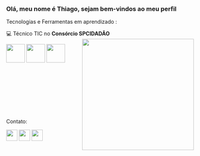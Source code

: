 



### Olá, meu nome é Thiago, sejam bem-vindos ao meu perfil


<p> Tecnologias e Ferramentas em aprendizado :<p>
💻 Técnico TIC no <strong>Consórcio SPCIDADÃO</strong>

<img src="https://github.com/user-attachments/assets/84e83d72-b6dd-429d-86f1-27927de86a60" width= "300px" align= "right"  >


 


<img src="https://cdn.jsdelivr.net/gh/devicons/devicon@latest/icons/git/git-original.svg" width="50px" height="50px" /> <img src="https://cdn.jsdelivr.net/gh/devicons/devicon@latest/icons/github/github-original.svg" width="50px" height="50px" /> 
<img src="https://cdn.jsdelivr.net/gh/devicons/devicon@latest/icons/javascript/javascript-original.svg" width="50px" height="50px" />

<br>
<br>
<br>
<br>
<br>
<br>
<br>



Contato:


<a href="https://substack.com/@thiagxv?utm_source=user-menu"> <img src="https://github.com/user-attachments/assets/f6b385a9-2fcc-4256-9eae-109b185bfc78" width="30px" height=30px/></a> 
<a href="augthiago.alm@gmail.com
"> <img src="https://github.com/user-attachments/assets/7f1e418c-8cdf-4abc-ae45-1bac09946742" width="30px" height=30px/></a> 
<a href="https://www.linkedin.com/in/thiago-augusto-571216238/"> <img src="https://github.com/user-attachments/assets/db41cca9-a505-4385-9617-70a4d5efa47f" width="30px" height=30px/></a> 

